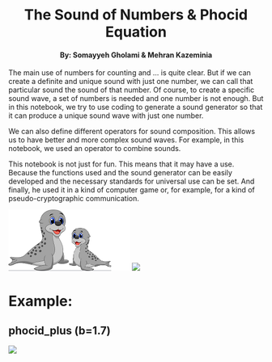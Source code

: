 <div>
    <h1 align="center">The Sound of Numbers & Phocid Equation</h1>
    <h4 align="center">By: Somayyeh Gholami & Mehran Kazeminia</h4>
</div>

The main use of numbers for counting and ... is quite clear. But if we can create a definite and unique sound with just one number, we can call that particular sound the sound of that number. Of course, to create a specific sound wave, a set of numbers is needed and one number is not enough. But in this notebook, we try to use coding to generate a sound generator so that it can produce a unique sound wave with just one number.

We can also define different operators for sound composition. This allows us to have better and more complex sound waves. For example, in this notebook, we used an operator to combine sounds.

This notebook is not just for fun. This means that it may have a use. Because the functions used and the sound generator can be easily developed and the necessary standards for universal use can be set. And finally, he used it in a kind of computer game or, for example, for a kind of pseudo-cryptographic communication.

<img src="https://raw.githubusercontent.com/MehranKazeminia/Sound-of-Numbers/main/phocid106.png">

<img src="https://www.kaggleusercontent.com/kf/80038646/eyJhbGciOiJkaXIiLCJlbmMiOiJBMTI4Q0JDLUhTMjU2In0..We0cNCJbRPYOEwDHQaNrLg.BtR04TVe2Wx7XbosppoN-9Rbr7gMT7kF9BKnVGb4kLCyiu_Mg5ktCjTwoWqGtXnQumyPLLNYiXTgHPw--zFlC4qHmcI3TcokMFHBQc6FHYf36jO8G4T6wsjbFigKvzPe_LQFKu54R6E4qXVhQ_2Ln5ujFN_5sOzsA_hVwG-fktWCzgVj2wQ_ZwryP0fLF12yRcnz2XqiPrzzhmzXQ99WsUwQKfVfqS7-JOqKRj3u9xPEJx_KR97QHnQmjg4IeFJxq4S3k15grzpTX8YidIrQPhV9rDjLxj7-abNmSX1rNrsV0FEX489S3IHvXzvWsGDQIcT6OpIgeQUpBQhzgtAaC_I0Wqz4cIxrtxbNSGWB7sGakBo1tkmOtMOpr0_Wv7mvZzME0ZDhAwA-tQX75TEM-KrGVAF9Cmma3KBw7vCtxdJxOhYUCcIXcpm1lmroAS_ANKuB1Ip6kpXdAN2pg5ltHEeBCqprrz-Hwx6FgyGd57FQRvg1QLm-P-tnY2sClcEjrQRyvVeVLs7rRFmsp7PCNmg0qkftjja2xFQbX_ie6gsqpoHvWiYSfqk-ngFJzyZsezCgZdIGR6Pv3l_vSvb4Chl-yzloPfMeIdGiJf3eBXth2UyvgwFqDHeS1bO8PdmWnvUNpvcocX_0tfoxPNaDF7CrlN1mATOgyav0mmox13695Vt-WqLoJytUZEJ1xnwP.YUlYyO5K-nwQ7bOsij2D5A/A_phocid_diagram.png">

# Example:
## phocid_plus (b=1.7)

<img src="https://www.kaggleusercontent.com/kf/80038646/eyJhbGciOiJkaXIiLCJlbmMiOiJBMTI4Q0JDLUhTMjU2In0..5XrlDjAn0Zt9xYSG43eSiA.43UmL-J88IM4sQXNH0nDBN50D2OQXISN6y17m_LBvZSqtGShgATLRmWJw9YRxjjGhHjQLVQVoy3aYA_iqDczMOqLhqD0jVmypnbTswXtIV_Z6bEJrvdVOWeIU7mJUohUqUJb9Oz7UHE6QmR0vKt6fZiqFk9iulB2mNoupQzE-pgoQg2r_-qB2F1x1IeXXqDjgX_BMjw5M6n5X7ehEdZ_EI-8ASIi2lqbk9cfoLaDlm1XZRY1NN40cYmgH0QX_fxUyFcm_M7B05GuZXE25dwOpV34cKSfT7BS-J0g1vf_bDvwZQvehlcOMIZBUB_yRnj7k2ULg7yYM6m0Xf-dZJkmL8EcnXg7FS8_u3pD-9HSFNYH3BbBRVRfGyZpSPlkHEFxAMD-UbM3p3o9cGzf5MehgZJkJuASbbxwqspJCU3U8UC5PzkecJW--lEGOxJVuEM_O6MWV1fgezCdzvL-yx_8ztTJ7379ez-G6XYEIWO9YLv0X0hho7ac3PErroia8aZd4FpcvY-79cBv9DfApuGPzzpdzx0EXlAH7fOeHEU4-q5os9X0VVyPkkC4_HQ7j23Lt6ATZYRD0USP00Ie17hg7X0kg68duFNe_VU6p8ec7yBu5dj_wJajrN40Trnwg5A-kJ4BxZQjdUhsLdBz4hclJ0kC4akTxBkTU8XY7IdMMu-v6onfx8a2M7GPzyPvhJUM.kfjfBCKLczhs1hbn1elmGg/diagram_plus_1017.png">
